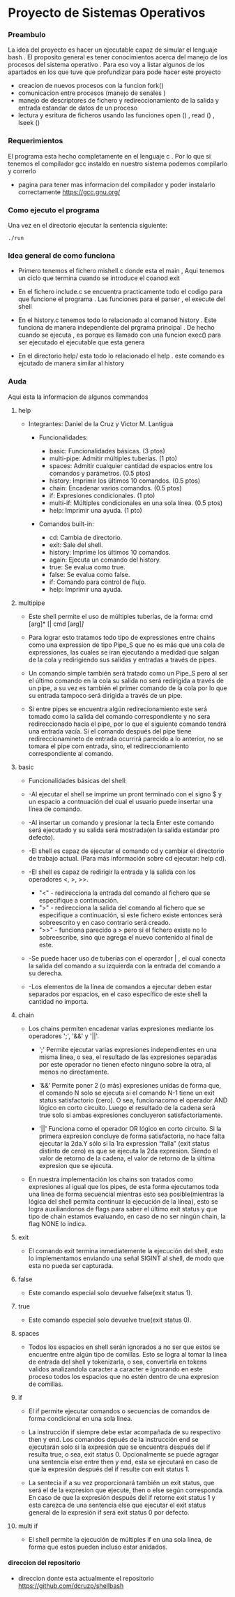 # Proyecto de Sistemas Operativos


### Preambulo

La idea del proyecto es hacer un ejecutable capaz de simular el lenguaje bash . El proposito general  es  tener conocimientos acerca del manejo de los procesos del sistema operativo . Para eso voy a listar algunos de los apartados en los que tuve que profundizar para pode hacer este proyecto 

 * creacion de nuevos procesos con la funcion fork()
 * comunicacion entre procesos (manejo de senales )
 * manejo de descriptores de fichero y redireccionamiento de la salida y entrada estandar de datos de un proceso
 * lectura y esritura de ficheros usando las funciones open () , read () , lseek () 


### Requerimientos 

El programa esta hecho completamente en el lenguaje c . Por lo que si tenemos el compilador gcc 
instaldo en nuestro sistema podemos compilarlo y correrlo 

 * pagina para tener mas informacion del compilador y poder instalarlo correctamente  https://gcc.gnu.org/


### Como ejecuto el programa

Una vez en el directorio ejecutar la sentencia siguiente:

```
./run
```

### Idea general de como funciona

* Primero tenemos el fichero mishell.c donde esta el main , Aqui tenemos un ciclo que termina cuando se introduce el coanod exit  

* En el fichero include.c se encuentra practicamente todo el codigo para que funcione el programa . Las funciones para el parser , el execute del shell

* En el history.c tenemos todo lo relacionado al comanod history . Este funciona de manera independiente del prgrama principal . De hecho cuando se ejecuta , es porque es llamado con una funcion exec() para ser ejecutado el ejecutable que esta genera

* En el directorio help/ esta todo lo relacionado el help . este comando es ejcutado de manera similar al history 



### Auda

Aqui esta la informacion de algunos commandos 

1. help

    * Integrantes: Daniel de la Cruz y Victor M. Lantigua

        - Funcionalidades:
	        + basic: Funcionalidades básicas. (3 ptos)
	        + multi-pipe: Admitir múltiples tuberías. (1 pto)
	        + spaces: Admitir cualquier cantidad de espacios entre los comandos y parámetros. (0.5 ptos)
	        + history: Imprimir los últimos 10 comandos. (0.5 ptos)
	        + chain: Encadenar varios comandos. (0.5 ptos)
	        + if: Expresiones condicionales. (1 pto)
	        + multi-if: Múltiples condicionales en una sola línea. (0.5 ptos)
	        + help: Imprimir una ayuda. (1 pto)



        - Comandos built-in:
	        + cd: Cambia de directorio.
	        + exit: Sale del shell.
	        + history: Imprime los últimos 10 comandos.
	        + again: Ejecuta un comando del history.
	        + true: Se evalua como true.
	        + false: Se evalua como false.
	        + if: Comando para control de flujo.
	        + help: Imprimir una ayuda.

2. multipipe

    * Este shell permite el uso de múltiples tuberías, de la forma: 
      cmd [arg]* [| cmd [arg]*]*

    * Para lograr esto tratamos todo tipo de expressiones entre chains  como una expression
    de tipo Pipe_S que no es más que una cola de expressiones, las cuales se iran ejecutando
    a medidad que salgan de la cola y redirigiendo sus salidas y entradas a través de pipes.

    * Un comando simple también será tratado como un Pipe_S pero al ser el último comando en la
    cola su salida no será redirigida a través de un pipe, a su vez es también el primer
    comando de la cola por lo que su entrada tampoco será dirigida a través de un pipe.

    * Si entre pipes se encuentra algún redirecionamiento este será tomado como la salida del
    comando correspondiente y no sera redireccionado hacia el pipe, por lo que el siguiente
    comando tendrá una entrada vacía. Si el comando después del pipe tiene redireccionamineto
    de entrada ocurrirá parecido a lo anterior, no se tomara el pipe com entrada, sino, el
    redireccionamiento correspondiente al comando.

 3. basic 

    * Funcionalidades básicas del shell:

    * -Al ejecutar el shell se imprime un pront terminado con el signo $ y un espacio a contnuación
    del cual el usuario puede insertar una línea de comando.

    * -Al insertar un comando y presionar la tecla Enter este comando será ejecutado y su salida será
    mostrada(en la salida estandar pro defecto).

    *  -El shell es capaz de ejecutar el comando cd y cambiar el directorio de trabajo actual.
    (Para más información sobre cd ejecutar: help cd).

    * -El shell es capaz de redirigir la entrada y la salida con los operadores <, >, >>.
        + "<" - redirecciona la entrada del comando al fichero que se especifique a continuación.
        + ">" - redirecciona la salida del comando al fichero que se especifique a continuación,
        si este fichero existe entonces será sobreescrito y en caso contrario será creado.
        +  ">>" - funciona parecido a > pero si el fichero existe no lo sobreescribe, sino que agrega
        el nuevo contenido al final de este.

    * -Se puede hacer uso de tuberías con el operardor | , el cual conecta la salida del comando
    a su izquierda con la entrada del comando a su derecha.

    * -Los elementos de la línea de comandos a ejecutar deben estar separados por espacios, en el
    caso específico de este shell la cantidad no importa.

4. chain 

    * Los chains permiten encadenar varias expresiones mediante los operadores ';', '&&' y '||'.

        + ';' Permite ejecutar varias expresiones independientes en una misma linea, o sea, el resultado
        de las expresiones separadas por este operador no tienen efecto ninguno sobre la otra, al menos
        no directamente.

        + '&&' Permite poner 2 (o más) expresiones unidas de forma que, el comando N solo se ejecuta si 
el comando N-1 tiene un exit status satisfactorio (cero). O sea, funcionacomo el operador 
AND lógico en corto circuito. Luego el resultado de la cadena será true solo si ambas
expresiones concluyeron satisfactoriamente.

        + '||' Funciona como el operador OR lógico en corto circuito. Si la primera expresion concluye de forma
satisfactoria, no hace falta ejecutar la 2da.Y sólo si la 1ra expression “falla” (exit status distinto
 de cero) es que se ejecuta la 2da expresion. Siendo el valor de retorno de la cadena, el valor de 
 retorno de la última expresion que se ejecuta.

    * En nuestra implementación los chains son tratados como expresiones al igual que los pipes, de esta
    forma ejecutamos toda una linea de forma secuencial mientras esto sea posible(mientras la lógica del
    shell permita continuar la ejecución de la línea), esto se logra auxiliandonos de flags para saber el
    último exit status y que tipo de chain estamos evaluando, en caso de no ser ningún chain, la flag NONE
    lo indica.

5. exit

    *  El comando exit termina inmediatemente la ejecución del shell, esto lo implementamos enviando una
    señal SIGINT al shell, de modo que esta no pueda ser capturada.

6. false

    * Este comando especial solo devuelve false(exit status 1).

7. true

   * Este comando especial solo devuelve true(exit status 0).

8. spaces

    * Todos los espacios en shell serán ignorados a no ser que estos se encuentre entre algún
    tipo de comillas.
    Esto se logra al tomar la linea de entrada del shell y tokenizarla, o sea, convertirla en tokens
    validos analizandola caracter a caracter e ignorando en este proceso todos los espacios que no estén
    dentro de una expresion de comillas.

9. if

    * El if permite ejecutar comandos o secuencias de comandos de forma condicional en una sola linea.

    * La instrucción if siempre debe estar acompañada de su respectivo then y end. Los comandos depués
    de la instrucción end se ejecutarán solo si la expresión que se encuentra después del if resulta
    true, o sea, exit status 0. Opcionalmente se puede agragar una sentencia else entre then y end,
    esta se ejecutará en caso de que la expresión después del if resulte con exit status 1.

    * La sentecia if a su vez proporcionará también un exit status, que será el de la expresion que
    ejecute, then o else según corresponda. En caso de que la expresión después del if retorne exit
    status 1 y esta carezca de una sentencia else que ejecutar el exit status general de la expresión
    if será exit status 0 por defecto.

10. multi if

    * El shell permite la ejecución de múltiples if en una sola línea, de forma que estos pueden incluso
    estar anidados.

#### direccion del repositorio

* direccion donte esta actualmente el repositorio  https://github.com/dcruzp/shellbash